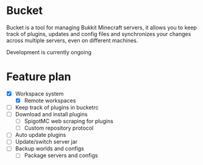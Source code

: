 # Bucket

Bucket is a tool for managing Bukkit Minecraft servers, it allows you to keep track of
plugins, updates and config files and synchronizes your changes across multiple servers,
even on different machines.

Development is currently ongoing

# Feature plan
- [X] Workspace system
	- [X] Remote workspaces
- [ ] Keep track of plugins in bucketrc
- [ ] Download and install plugins
	- [ ] SpigotMC web scraping for plugins
	- [ ] Custom repository protocol
- [ ] Auto update plugins
- [ ] Update/switch server jar
- [ ] Backup worlds and configs
	- [ ] Package servers and configs
